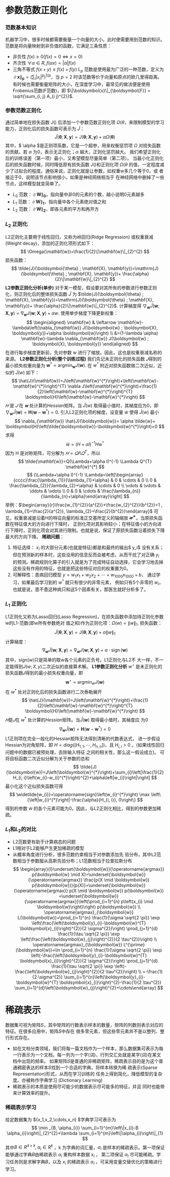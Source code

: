# 参数范数正则化
### 范数基本知识
机器学习中，很多时候都需要衡量一个向量的大小，此时便需要用到范数的知识。
范数是将向量映射到非负值的函数，它满足三条性质：
- 非负性   $f(x) \geq 0(f(x)=0 \Leftrightarrow x=0)$
- 齐次性   $\forall \alpha \in R, f(\alpha x)=|\alpha| f(x)$
- 三角不等式   $f(x+y) \leq f(x)+f(y)$
$L_p$ 范数是使用最为广泛的一种范数，定义为 $\|\boldsymbol{x}\|_{\boldsymbol{p}}=(\sum_i |x_i|^p)^{1/p}$，当 $p = 2$ 时该范数等价于向量和原点的欧几里得距离。有时候也需要衡量矩阵的大小，在深度学习中，最常见的做法便是使用Frobenius范数(F范数)，即 $\|\boldsymbol{x}\|_{\boldsymbol{F}} = \sqrt{\sum_{i, j} A_{i j}^{2}}$.
### 参数范数正则化
通过简单地在损失函数 $J()$ 后添加一个参数范数正则化项 $\Omega(\theta$，来限制模型的学习能力，正则化后的损失函数可表示为 $\tilde{J}$：
$$
\tilde{J}(\boldsymbol{\theta} ; \mathbf{X}, \mathbf{y})=\mathrm{J}(\boldsymbol{\theta} ; \mathbf{X}, \mathbf{y})+\alpha \Omega(\boldsymbol{\theta})
$$
其中，$ \alpha $是正则项系数，它是一个超参，用来权衡惩罚项 $Ω$ 对损失函数的贡献。若 $α$ 为0，表示无正则化；$α$ 越大，正则化惩罚越大。
我们希望正则化后的训练误差（第一项）最小，又希望模型尽量简单（第二项）。
当最小化正则化后的损失函数时候，同时降低原有损失函数 $J()$和正则化项 $\Omega(\theta$ 的值，一定程度减少了过拟合的程度。通俗来说，正则化就是让参数，如权重w多几个等于0，或 者接近于0，说明该节点影响很小，如果是神经网络相当于 在神经网络中删掉了一些节点，这样模型就变简单了。
- $L_0$ 范数：$\|\boldsymbol{W}\|_{\boldsymbol{0}}$，指向量中非0的元素的个数，越小说明0元素越多
- $L_1$ 范数：$\|\boldsymbol{W}\|_{\boldsymbol{1}}$，指向量中各个元素绝对值之和
- $L_2$ 范数：$\|\boldsymbol{W}\|_{\boldsymbol{2}}$，即各元素的平方和再开方
### $L_2$ 正则化 
L2正则化主要用于线性回归，又称为岭回归(Ridge Regression) 或权重衰减(Weight decay)，添加的正则化项形式如下：
$$
\Omega(\mathbf{w})=\frac{1}{2}\|\mathbf{w}\|_{2}^{2}
$$
损失函数：
$$
\tilde{J}(\boldsymbol{\theta} ; \mathbf{X}, \mathbf{y})=\mathrm{J}(\boldsymbol{\theta} ; \mathbf{X}, \mathbf{y})+ \frac{\alpha}{2}\|\mathbf{w}\|_{2}^{2}
$$
**L2参数正则化分析(单步)**
对于某一模型，假设要对其所有的参数进行参数正则化，则正则化后的整体损失函数 $\tilde{J}$ 为 $\tilde{J}(\boldsymbol{\theta} ; \mathbf{X}, \mathbf{y})=\mathrm{J}(\boldsymbol{\theta} ; \mathbf{X}, \mathbf{y})+ \frac{\alpha}{2}\|\mathbf{w}\|_{2}^{2}$.
计算梯度得 $\nabla_{\mathbf{w}} \tilde{J}(\boldsymbol{w} ; \boldsymbol{X}, \boldsymbol{y})=\nabla_{\mathbf{w}} J(\boldsymbol{w} ; \boldsymbol{X}, \boldsymbol{y})+\alpha w$.
使用单步梯度下降更新权重：
$$
\begin{aligned} \mathbf{w} & \leftarrow \mathbf{w}-\lambda\left(\nabla_{\mathbf{w}} J(\boldsymbol{w} ; \boldsymbol{X}, \boldsymbol{y})+\alpha \boldsymbol{w}\right) \\ &=(1-\lambda \alpha) \mathbf{w}-\lambda \nabla_{\mathbf{w}} J(\boldsymbol{w} ; \boldsymbol{X}, \boldsymbol{y}) \end{aligned}
$$
在进行每步梯度更新前，先对参数 w 进行了缩放。因此，这也是权重衰减名称的来源。
**L2参数正则化分析(整个训练过程)**
我们先记未正则化的损失函数 $𝐽$得到的最小损失权重向量为 $\mathbf{w}^{*}=\operatorname{argmin}_{\boldsymbol{w}} J(\boldsymbol{w})$. 在 $w^*$ 附近对损失函数做二次近似，近似的 $\tilde{J}(w)$ 如下：
$$
\hat{J}(\mathbf{w})=J\left(\mathbf{w}^{*}\right)+\left(\mathbf{w}-\mathbf{w}^{*}\right)^{T} \nabla J\left(\mathbf{w}^{*}\right)+\frac{1}{2}\left(\mathbf{w}-\mathbf{w}^{*}\right)^{T} \boldsymbol{H}\left(\mathbf{w}-\mathbf{w}^{*}\right)
$$
$𝐻$ 是 $𝐽$ 在 $𝐰$ 处计算的*Hessian*矩阵。当 $\hat{J}(w)$ 取得最小值时，其梯度应为0，即 $\nabla_{\mathbf{w}} \hat{J}(\boldsymbol{w})=\boldsymbol{H}\left(\boldsymbol{w}-\boldsymbol{w}^{*}\right)=0$.
引入L2正则化项的梯度，设变量 $\tilde{w}$ 使得 $\tilde{J}(w)$ 最小
$$
\nabla_{\mathbf{w}} \hat{J}(\boldsymbol{w})=      \alpha 
\tilde{w}+
\boldsymbol{H}\left(\tilde{\boldsymbol{w}}-\boldsymbol{w}^{*}\right)=0
$$
求得
$$
\tilde{w} = (H + \alpha I)^{-1}Hw^*
$$
因为 H 是对称矩阵，可分解为 $𝐻=𝑄Λ𝑄^T$，所以
$$
\tilde{\mathbf{w}}=Q(\Lambda+\alpha I)^{-1} \Lambda Q^{T} \mathbf{w}^{*}
$$
$$
(\Lambda+\alpha I)^{-1} \Lambda=\left[\begin{array}{cccc}\frac{\lambda_{1}}{\lambda_{1}+\alpha} & 0 & \cdots & 0 \\ 0 & \frac{\lambda_{2}}{\lambda_{2}+\alpha} & \cdots & 0 \\ \vdots & \vdots & \ddots & \vdots \\ 0 & 0 & \cdots & \frac{\lambda_{n}}{\lambda_{n}+\alpha}\end{array}\right]
$$
举例：$\begin{array}{r}\frac{w_{1}^{2}}{a^{2}}+\frac{w_{2}^{2}}{b^{2}}=1 , \lambda_{1}=\frac{2}{a^{2}}, \lambda_{2}=\frac{2}{b^{2}}\end{array}$
可见，权重衰减是沿着H的特征向量的标准正交基所定义的轴缩放 $𝒘^∗$。当原损失函数在特征值大的方向进行下降时， 正则化项对其影响较小；在特征值小的方向进行下降时，正则化项会对其进行限制。也就是说，保证了原损失函数沿着损失下降最大的方向下降。
**稀疏问题**：
1. 特征选择： $x_i$ 的大部分元素(也就是特征)都是和最终的输出$ y_i$ 没有关系；但在预测新的样本时，这些没用的信息反而会被考虑，从而干扰了对正确 $y_i$ 的预测。稀疏规则化算子的引入就是为了完成特征自动选择，它会学习地去掉 这些没有作用的特征，也就是把这些特征对应的权重置为0。
2. 可解释性：患病回归模型 $y=w_1x_1+w_2x_2+\cdots+w_{1000}x_{1000}+b$， 通过学习，如果最后学习到的 $w^*$ 就只有很少的非零元素， 例如只有5个非零的 $w_i$，也就是说，患不患这种病只和这5个因素有关，那医生就好分析多了。
### $L_1$ 正则化 
L1正则化又称为Lasso回归(Lasso Regression)，在损失函数中添加待正则化参数w的L1-范数(即w所有参数绝对 值之和)作为正则化项：$\Omega(w) = \|w\|_1$.
损失函数：
$$
\tilde{J}(\boldsymbol{\theta} ; \mathbf{X}, \mathbf{y})=\mathrm{J}(\boldsymbol{\theta} ; \mathbf{X}, \mathbf{y})+ \alpha \|w\|_1
$$
计算梯度：
$$
\nabla_{\mathbf{w}} \tilde{J}(\boldsymbol{w} ; \boldsymbol{X}, \boldsymbol{y})=\nabla_{\mathbf{w}} J(\boldsymbol{w} ; \boldsymbol{X}, \boldsymbol{y})+\alpha \cdot \operatorname{sign}(\boldsymbol{w})
$$
其中，sign(w)只是简单的取w各个元素的正负号。L1正则化与L2不 大一样，不一定能得到$J(w;X,y)$二次近似的直接算术解。
**L1参数正则化分析**
$w^\star$ 是未正则化的损失函数𝐽得到的最小损失权重向量，即
$$
\mathbf{w}^{\star}=\operatorname{argmin}_{w} J(\boldsymbol{w})
$$
在 $w^*$ 处对正则化后的损失函数进行二次泰勒展开
$$
\hat{J}(\mathbf{w})=J\left(\mathbf{w}^{*}\right)+\frac{1}{2}\left(\mathbf{w}-\mathbf{w}^{*}\right)^{T} \boldsymbol{H}\left(\mathbf{w}-\mathbf{w}^{*}\right)
$$
$𝐻$是$𝐽$在  $w^*$  处计算的*Hessian*矩阵。当$\hat{J}(\boldsymbol{w})$ 取得最小值时，其梯度应 为0
$$
\nabla_{\mathbf{w}} \hat{J}(\boldsymbol{w})=   
\boldsymbol{H}\left(\boldsymbol{w}-\boldsymbol{w}^{*}\right)=0
$$
L1正则项在完全一般化的Hessian矩阵无法得到清晰的代数表达式， 进一步假设Hessian为对角矩阵，即 $H = diag([H_{1,1},\cdots, H_{n,n}])$，且 $H_{i,i} > 0$ 。(如果线性回归问题中的数据已被预处理，去除输入特征 之间的相关性，那么这一假设成立)。
可将目标函数二次近似分解为关于参数的总和
$$
\tilde{J}(\boldsymbol{w})=J\left(\boldsymbol{w}^{*}\right)+\sum_{i}\left[\frac{1}{2} H_{i, i}\left(w_{i}-w_{i}^{*}\right)^{2}+\alpha\left|w_{i}\right|\right]
$$
最小化这个近似损失函数可得
$$
\widetilde{w_{i}}=\operatorname{sign}\left(w_{i}^{*}\right) \max \left\{\left|w_{i}^{*}\right|-\frac{\alpha}{H_{i, i}}, 0\right\}
$$
得到的参数 $\tilde{w}$ 的各个元素可能为0。因此，与L2正则化相比，得到的参数更加稀疏。
### $L_1$和$L_2$的对比
- L2范数更有助于计算病态的问题
- L1相对于L2能够产生更加稀疏的模型
- 从概率角度进行分析，很多范数约束相当于对参数添加先 验分布，其中L2范数相当于参数服从高斯先验分布；L1范数相当于拉普拉斯分布
$$
\begin{array}{l}\underset{\boldsymbol{w}}{\operatorname{argmax}} p(\boldsymbol{w} \mid X)=\underset{\boldsymbol{w}}{\operatorname{argmax}} \frac{p(X \mid \boldsymbol{w}) p(\boldsymbol{w})}{p(X)}=\underset{\boldsymbol{w}}{\operatorname{argmax}} p(X \mid \boldsymbol{w}) p(\boldsymbol{w}) =\underset{\boldsymbol{w}}{\operatorname{argmax}}\left(\prod_{i=1}^{n} p\left(x_{i} \mid \boldsymbol{w}\right)\right) p(\boldsymbol{w}) \\ \operatorname{argmax}_{\boldsymbol{w}} L(\boldsymbol{w})=\prod_{i=1}^{n} \frac{1}{\sigma \sqrt{2 \pi}} \exp \left(\frac{\left(\boldsymbol{y}_{i}-\boldsymbol{w}^{T} \boldsymbol{x}_{i}\right)^{2}}{2 \sigma^{2}}\right) \prod_{j=1}^{d} \frac{1}{\tau \sqrt{2 \pi}} \exp \left(\frac{\left(\boldsymbol{w}_{j}\right)^{2}}{2 \tau^{2}}\right) \\ \operatorname{argmax}_{\boldsymbol{w}} L^{\prime}(\boldsymbol{w})=\ln \prod_{i=1}^{n} \frac{1}{\sigma \sqrt{2 \pi}} \exp \left(-\frac{\left(\boldsymbol{y}_{i}-\boldsymbol{w}^{T} \boldsymbol{x}_{i}\right)^{2}}{2 \sigma^{2}}\right) \prod_{j=1}^{d} \frac{1}{\tau \sqrt{2 \pi}} \exp \left(-\frac{\left(\boldsymbol{w}_{j}\right)^{2}}{2 \tau^{2}}\right) \\ =-\frac{1}{2 \sigma^{2}} \sum_{i=1}^{n}\left(\boldsymbol{y}_{i}-\boldsymbol{w}^{T} \boldsymbol{x}_{i}\right)^{2}-\frac{1}{2 \tau^{2}} \sum_{i=1}^{d}\left(\boldsymbol{w}_{j}\right)^{2}+\cdots\end{array}
$$
# 稀疏表示
数据集可视为矩阵𝑆，其中矩阵的行数表示样本的数量，矩阵的列数则表示对应的特征。在很多应用中，矩阵𝑆中存在 很多零元素，但这些零元素并不是以整列、整行形式存在。
- 如在文档分类领域，我们将每一篇文档作为一个样本，那么数据集可表示为每一行表示为一个文档，每一列为一个字(词)，行列交汇处就是某字(词)在某文档中出现的频率。
如果矩阵𝑆是普通的非稀疏矩阵，稀疏表示目的是为这个普 通稠密表达的样本𝑆找到一个合适的字典，将样本转换为稀 疏表示(Sparse Representation)形式，从而在学习训练的 任务上得到简化，降低模型的复杂度。亦被称作字典学习 (Dictionary Learning)
- 稀疏表示的本质是使用尽可能少的数据表示尽可能多的特征，并且 同时也能带来计算效率的提升。
### 稀疏表示学习
给定数据集为 $\{x_1,x_2,\cdots,x_𝑛\} $字典学习可表示为
$$
\min _{B, \alpha_{i}} \sum_{i=1}^{m}\left\|x_{i}-B \alpha_{i}\right\|_{2}^{2}+\lambda \sum_{i=1}^{m}\left\|\alpha_{i}\right\|_{1}
$$
其中$B \in R^{d \times k},\alpha_i \in R^k$ ，k 为字典的词汇量，$\alpha_i$ 是样本的稀疏表示。第一项保证能够通过字典𝐵由稀疏表示 $\alpha_i$ 重构样本数据 $x_i$ ， 第二项保证 $\alpha_i$ 尽可能稀疏。学习任务则是求解字典𝐵，以及 $x_i$ 的稀疏表示 $\alpha_i$ ，可采用变量交替优化的策略进行学习。
